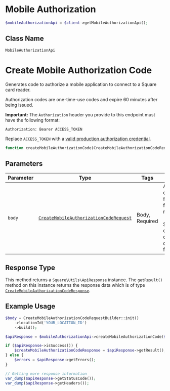# Mobile Authorization

```php
$mobileAuthorizationApi = $client->getMobileAuthorizationApi();
```

## Class Name

`MobileAuthorizationApi`


# Create Mobile Authorization Code

Generates code to authorize a mobile application to connect to a Square card reader.

Authorization codes are one-time-use codes and expire 60 minutes after being issued.

__Important:__ The `Authorization` header you provide to this endpoint must have the following format:

```
Authorization: Bearer ACCESS_TOKEN
```

Replace `ACCESS_TOKEN` with a
[valid production authorization credential](https://developer.squareup.com/docs/build-basics/access-tokens).

```php
function createMobileAuthorizationCode(CreateMobileAuthorizationCodeRequest $body): ApiResponse
```

## Parameters

| Parameter | Type | Tags | Description |
|  --- | --- | --- | --- |
| `body` | [`CreateMobileAuthorizationCodeRequest`](../../doc/models/create-mobile-authorization-code-request.md) | Body, Required | An object containing the fields to POST for the request.<br><br>See the corresponding object definition for field details. |

## Response Type

This method returns a `Square\Utils\ApiResponse` instance. The `getResult()` method on this instance returns the response data which is of type [`CreateMobileAuthorizationCodeResponse`](../../doc/models/create-mobile-authorization-code-response.md).

## Example Usage

```php
$body = CreateMobileAuthorizationCodeRequestBuilder::init()
    ->locationId('YOUR_LOCATION_ID')
    ->build();

$apiResponse = $mobileAuthorizationApi->createMobileAuthorizationCode($body);

if ($apiResponse->isSuccess()) {
    $createMobileAuthorizationCodeResponse = $apiResponse->getResult();
} else {
    $errors = $apiResponse->getErrors();
}

// Getting more response information
var_dump($apiResponse->getStatusCode());
var_dump($apiResponse->getHeaders());
```

